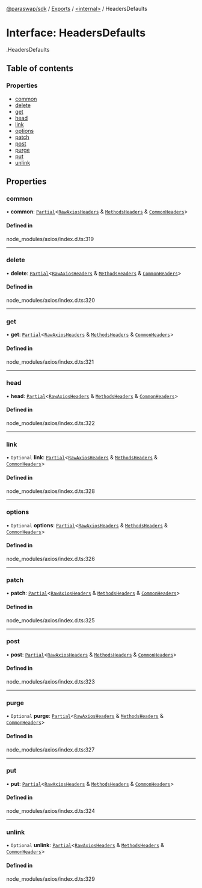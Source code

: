 [@paraswap/sdk](../README.md) / [Exports](../modules.md) / [<internal\>](../modules/internal_.md) / HeadersDefaults

# Interface: HeadersDefaults

[<internal>](../modules/internal_.md).HeadersDefaults

## Table of contents

### Properties

- [common](internal_.HeadersDefaults.md#common)
- [delete](internal_.HeadersDefaults.md#delete)
- [get](internal_.HeadersDefaults.md#get)
- [head](internal_.HeadersDefaults.md#head)
- [link](internal_.HeadersDefaults.md#link)
- [options](internal_.HeadersDefaults.md#options)
- [patch](internal_.HeadersDefaults.md#patch)
- [post](internal_.HeadersDefaults.md#post)
- [purge](internal_.HeadersDefaults.md#purge)
- [put](internal_.HeadersDefaults.md#put)
- [unlink](internal_.HeadersDefaults.md#unlink)

## Properties

### common

• **common**: [`Partial`](../modules/internal_.md#partial)<[`RawAxiosHeaders`](../modules/internal_.md#rawaxiosheaders) & [`MethodsHeaders`](../modules/internal_.md#methodsheaders) & [`CommonHeaders`](internal_.CommonHeaders.md)\>

#### Defined in

node_modules/axios/index.d.ts:319

___

### delete

• **delete**: [`Partial`](../modules/internal_.md#partial)<[`RawAxiosHeaders`](../modules/internal_.md#rawaxiosheaders) & [`MethodsHeaders`](../modules/internal_.md#methodsheaders) & [`CommonHeaders`](internal_.CommonHeaders.md)\>

#### Defined in

node_modules/axios/index.d.ts:320

___

### get

• **get**: [`Partial`](../modules/internal_.md#partial)<[`RawAxiosHeaders`](../modules/internal_.md#rawaxiosheaders) & [`MethodsHeaders`](../modules/internal_.md#methodsheaders) & [`CommonHeaders`](internal_.CommonHeaders.md)\>

#### Defined in

node_modules/axios/index.d.ts:321

___

### head

• **head**: [`Partial`](../modules/internal_.md#partial)<[`RawAxiosHeaders`](../modules/internal_.md#rawaxiosheaders) & [`MethodsHeaders`](../modules/internal_.md#methodsheaders) & [`CommonHeaders`](internal_.CommonHeaders.md)\>

#### Defined in

node_modules/axios/index.d.ts:322

___

### link

• `Optional` **link**: [`Partial`](../modules/internal_.md#partial)<[`RawAxiosHeaders`](../modules/internal_.md#rawaxiosheaders) & [`MethodsHeaders`](../modules/internal_.md#methodsheaders) & [`CommonHeaders`](internal_.CommonHeaders.md)\>

#### Defined in

node_modules/axios/index.d.ts:328

___

### options

• `Optional` **options**: [`Partial`](../modules/internal_.md#partial)<[`RawAxiosHeaders`](../modules/internal_.md#rawaxiosheaders) & [`MethodsHeaders`](../modules/internal_.md#methodsheaders) & [`CommonHeaders`](internal_.CommonHeaders.md)\>

#### Defined in

node_modules/axios/index.d.ts:326

___

### patch

• **patch**: [`Partial`](../modules/internal_.md#partial)<[`RawAxiosHeaders`](../modules/internal_.md#rawaxiosheaders) & [`MethodsHeaders`](../modules/internal_.md#methodsheaders) & [`CommonHeaders`](internal_.CommonHeaders.md)\>

#### Defined in

node_modules/axios/index.d.ts:325

___

### post

• **post**: [`Partial`](../modules/internal_.md#partial)<[`RawAxiosHeaders`](../modules/internal_.md#rawaxiosheaders) & [`MethodsHeaders`](../modules/internal_.md#methodsheaders) & [`CommonHeaders`](internal_.CommonHeaders.md)\>

#### Defined in

node_modules/axios/index.d.ts:323

___

### purge

• `Optional` **purge**: [`Partial`](../modules/internal_.md#partial)<[`RawAxiosHeaders`](../modules/internal_.md#rawaxiosheaders) & [`MethodsHeaders`](../modules/internal_.md#methodsheaders) & [`CommonHeaders`](internal_.CommonHeaders.md)\>

#### Defined in

node_modules/axios/index.d.ts:327

___

### put

• **put**: [`Partial`](../modules/internal_.md#partial)<[`RawAxiosHeaders`](../modules/internal_.md#rawaxiosheaders) & [`MethodsHeaders`](../modules/internal_.md#methodsheaders) & [`CommonHeaders`](internal_.CommonHeaders.md)\>

#### Defined in

node_modules/axios/index.d.ts:324

___

### unlink

• `Optional` **unlink**: [`Partial`](../modules/internal_.md#partial)<[`RawAxiosHeaders`](../modules/internal_.md#rawaxiosheaders) & [`MethodsHeaders`](../modules/internal_.md#methodsheaders) & [`CommonHeaders`](internal_.CommonHeaders.md)\>

#### Defined in

node_modules/axios/index.d.ts:329
